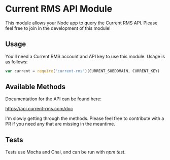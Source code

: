 # Current RMS API Module

This module allows your Node app to query the Current RMS API. Please feel free to join in the development of this module!

## Usage

You'll need a Current RMS account and API key to use this module. Usage is as follows:

```javascript
var current = require('current-rms')(CURRENT_SUBDOMAIN, CURRENT_KEY) 
```

## Available Methods
Documentation for the API can be found here:

https://api.current-rms.com/doc

I'm slowly getting through the methods. Please feel free to contribute with a PR if you need any that are missing in the meantime.

## Tests
Tests use Mocha and Chai, and can be run with *npm test*.

